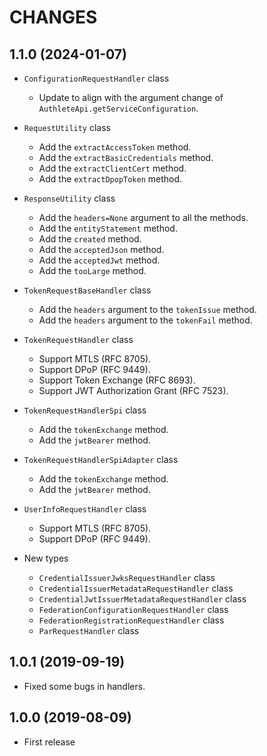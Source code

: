 CHANGES
=======

1.1.0 (2024-01-07)
------------------

- `ConfigurationRequestHandler` class
  - Update to align with the argument change of `AuthleteApi.getServiceConfiguration`.

- `RequestUtility` class
  - Add the `extractAccessToken` method.
  - Add the `extractBasicCredentials` method.
  - Add the `extractClientCert` method.
  - Add the `extractDpopToken` method.

- `ResponseUtility` class
  - Add the `headers=None` argument to all the methods.
  - Add the `entityStatement` method.
  - Add the `created` method.
  - Add the `acceptedJson` method.
  - Add the `acceptedJwt` method.
  - Add the `tooLarge` method.

- `TokenRequestBaseHandler` class
  - Add the `headers` argument to the `tokenIssue` method.
  - Add the `headers` argument to the `tokenFail` method.

- `TokenRequestHandler` class
  - Support MTLS (RFC 8705).
  - Support DPoP (RFC 9449).
  - Support Token Exchange (RFC 8693).
  - Support JWT Authorization Grant (RFC 7523).

- `TokenRequestHandlerSpi` class
  - Add the `tokenExchange` method.
  - Add the `jwtBearer` method.

- `TokenRequestHandlerSpiAdapter` class
  - Add the `tokenExchange` method.
  - Add the `jwtBearer` method.

- `UserInfoRequestHandler` class
  - Support MTLS (RFC 8705).
  - Support DPoP (RFC 9449).

- New types
  - `CredentialIssuerJwksRequestHandler` class
  - `CredentialIssuerMetadataRequestHandler` class
  - `CredentialJwtIssuerMetadataRequestHandler` class
  - `FederationConfigurationRequestHandler` class
  - `FederationRegistrationRequestHandler` class
  - `ParRequestHandler` class

1.0.1 (2019-09-19)
------------------

- Fixed some bugs in handlers.

1.0.0 (2019-08-09)
------------------

- First release
